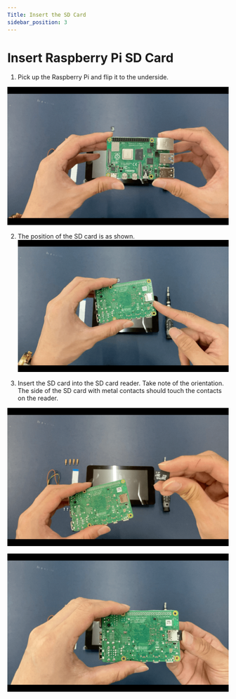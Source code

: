 ```yaml
---
Title: Insert the SD Card
sidebar_position: 3
---
```


# Insert Raspberry Pi SD Card

1. Pick up the Raspberry Pi and flip it to the underside.

![Pi assembly](../../static/img/assembly/pi2.png)

2. The position of the SD card is as shown.  
   ![Pi assembly](../../static/img/assembly/pi3.png)

3. Insert the SD card into the SD card reader. Take note of the orientation. The side of the SD card with metal contacts should touch the contacts on the reader.

![Pi assembly](../../static/img/assembly/pi4.png)

![Pi assembly](../../static/img/assembly/pi5.png)
